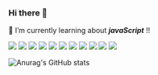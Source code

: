 ### Hi there 👋

<!--
**jiHeeFlee/jiHeeFlee** is a ✨ _special_ ✨ repository because its `README.md` (this file) appears on your GitHub profile.

Here are some ideas to get you started:

- 🔭 I’m currently working on ...
- 🌱 I’m currently learning ...
- 👯 I’m looking to collaborate on ...
- 🤔 I’m looking for help with ...
- 💬 Ask me about ...
- 📫 How to reach me: ...
- 😄 Pronouns: ...
- ⚡ Fun fact: ...
-->

🌱 I’m currently learning about  **_javaScript_** !!

<img src="https://img.shields.io/badge/HTML-FFF?style=flat-the-badge&logo=html5&logoColor=White">

<img src="https://img.shields.io/badge/JavaScript-FFF?style=flat-the-badge&logo=javascript&logoColor=White">

<img src="https://img.shields.io/badge/CSS-FFF?style=flat-the-badge&logo=css3&logoColor=1572B6">

<img src="https://img.shields.io/badge/React-FFF?style=flat-the-badge&logo=react&logoColor=White">

<img src="https://img.shields.io/badge/Next.js-FFF?style=flat-the-badge&logo=next.js&logoColor=000000">

<img src="https://img.shields.io/badge/TypeScript-FFF?style=flat-the-badge&logo=typescript&logoColor=White">

<img src="https://img.shields.io/badge/styled-components-FFF?style=flat-the-badge&logo=styled-components&logoColor=White">

<img src="https://img.shields.io/badge/Python-FFF?style=flat-the-badge&logo=python&logoColor=White">

<img src="https://img.shields.io/badge/MySQL-FFF?style=flat-the-badge&logo=mysql&logoColor=White">

<img src="https://img.shields.io/badge/GitHub-FFF?style=flat-the-badge&logo=github&logoColor=181717">

<img src="https://img.shields.io/badge/Notion-FFF?style=flat-the-badge&logo=notion&logoColor=000000">


![Anurag's GitHub stats](https://github-readme-stats.vercel.app/api?username=jiHeeFlee&theme=graywhite&show_icons=true)
